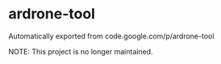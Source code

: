 # ardrone-tool
Automatically exported from code.google.com/p/ardrone-tool


NOTE: This project is no longer maintained. 
